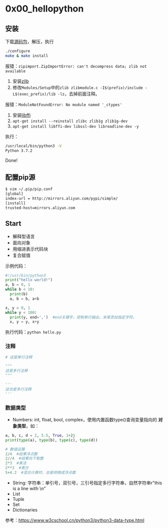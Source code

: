 # 0x00_hellopython

## 安装

下载[源码包](https://www.python.org/ftp/python/3.7.2/Python-3.7.2.tgz)，解压，执行  
```bash
./configure
make & make install
```

报错：`zipimport.ZipImportError: can't decompress data; zlib not available`  
1. 安装[zlib](https://www.zlib.net/zlib-1.2.11.tar.gz)
1. 修改`Modules/Setup`中的`zlib zlibmodule.c -I$(prefix)/include -L$(exec_prefix)/lib -lz`，去掉前面注释。

报错：`ModuleNotFoundError: No module named '_ctypes'`  
1. 安装[libffi](ftp://sourceware.org/pub/libffi/libffi-3.2.1.tar.gz)
1. `apt-get install --reinstall zlibc zlib1g zlib1g-dev`
1. `apt-get install libffi-dev libssl-dev libreadline-dev -y`

执行：  
```bash
/usr/local/bin/python3 -V
Python 3.7.2
```  
Done!

## 配置pip源

```bash
$ vim ~/.pip/pip.conf
[global]
index-url = http://mirrors.aliyun.com/pypi/simple/
[install]
trusted-host=mirrors.aliyun.com
```

## Start

- 解释型语言
- 面向对象
- 用缩进表示代码块
- 复合赋值

示例代码：  
```python
#!/usr/bin/python3
print("hello world!")
a, b = 0, 1
while b < 10:
  print(b)
  a, b = b, a+b

x, y = 0, 1
while y < 100:
  print(y, end=',')  #end关键字，控制单行输出，末尾添加指定字符。
  x, y = y, x+y
```

执行代码：`python hello.py`

### 注释

```python
# 这是单行注释

"""
这是多行注释
"""

'''
这也是多行注释
'''
```

### 数据类型

- Numbers: int, float, bool, complex，使用内置函数type()查询变量指向的 **对象类型**，如：  
```python
a, b, c, d = 2, 5.5, True, 1+2j
print(type(a), type(b), type(c), type(d))

# 数值运算
2/4  #结果浮点数
2//4  #结果向下取整
2*3  #乘法
2**3  #乘方
5+4.2  #混合计算时，总是转换成浮点数
```
- String: 字符串：单引号，双引号，三引号指定多行字符串，自然字符串r"this is a line with \n"
- List
- Tuple
- Set
- Dictionaries


参考：<https://www.w3cschool.cn/python3/python3-data-type.html>

